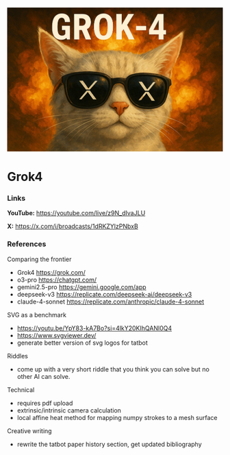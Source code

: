 ![thumbnail](thumbnail.jpg)

# Grok4

### Links

**YouTube:** https://youtube.com/live/z9N_dIvaJLU

**X:** https://x.com/i/broadcasts/1dRKZYlzPNbxB

### References

Comparing the frontier
- Grok4 https://grok.com/
- o3-pro https://chatgpt.com/
- gemini2.5-pro https://gemini.google.com/app
- deepseek-v3 https://replicate.com/deepseek-ai/deepseek-v3
- claude-4-sonnet https://replicate.com/anthropic/claude-4-sonnet

SVG as a benchmark
- https://youtu.be/YpY83-kA7Bo?si=4lkY20KIhQANl0Q4
- https://www.svgviewer.dev/
- generate better version of svg logos for tatbot

Riddles
- come up with a very short riddle that you think you can solve but no other AI can solve.

Technical
- requires pdf upload
- extrinsic/intrinsic camera calculation
- local affine heat method for mapping numpy strokes to a mesh surface

Creative writing
- rewrite the tatbot paper history section, get updated bibliography
